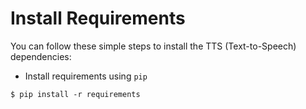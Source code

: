 # Install Requirements

You can follow these simple steps to install the TTS (Text-to-Speech) dependencies:

- Install requirements using `pip`
```
$ pip install -r requirements
```

